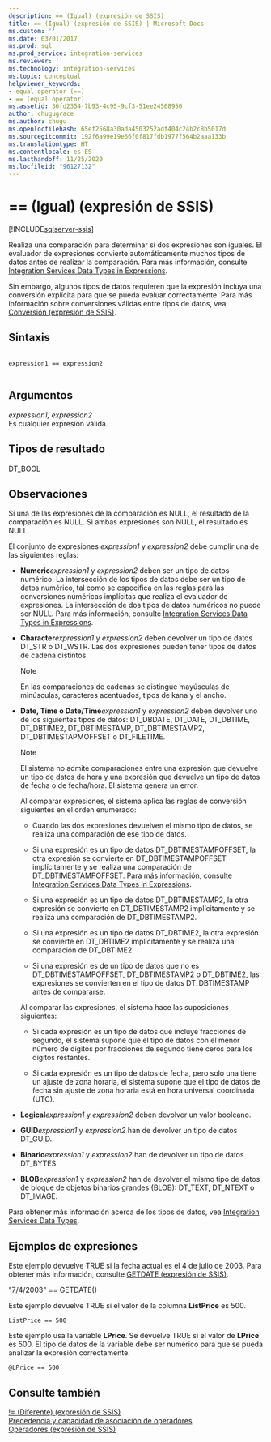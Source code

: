 ```yaml
---
description: == (Igual) (expresión de SSIS)
title: == (Igual) (expresión de SSIS) | Microsoft Docs
ms.custom: ''
ms.date: 03/01/2017
ms.prod: sql
ms.prod_service: integration-services
ms.reviewer: ''
ms.technology: integration-services
ms.topic: conceptual
helpviewer_keywords:
- equal operator (==)
- == (equal operator)
ms.assetid: 36fd2354-7b93-4c95-9cf3-51ee24568950
author: chugugrace
ms.author: chugu
ms.openlocfilehash: 65ef2568a30ada4503252adf404c24b2c8b5017d
ms.sourcegitcommit: 192f6a99e19e66f0f817fdb1977f564b2aaa133b
ms.translationtype: HT
ms.contentlocale: es-ES
ms.lasthandoff: 11/25/2020
ms.locfileid: "96127132"
---
```

# <a name="-equal-ssis-expression"></a>== (Igual) (expresión de SSIS)

[!INCLUDE[sqlserver-ssis](../../includes/applies-to-version/sqlserver-ssis.md)]


  Realiza una comparación para determinar si dos expresiones son iguales. El evaluador de expresiones convierte automáticamente muchos tipos de datos antes de realizar la comparación. Para más información, consulte [Integration Services Data Types in Expressions](../../integration-services/expressions/integration-services-data-types-in-expressions.md).  
  
 Sin embargo, algunos tipos de datos requieren que la expresión incluya una conversión explícita para que se pueda evaluar correctamente. Para más información sobre conversiones válidas entre tipos de datos, vea [Conversión &#40;expresión de SSIS&#41;](../../integration-services/expressions/cast-ssis-expression.md).  
  
## <a name="syntax"></a>Sintaxis  
  
```  
  
expression1 == expression2  
  
```  
  
## <a name="arguments"></a>Argumentos  
 *expression1, expression2*  
 Es cualquier expresión válida.  
  
## <a name="result-types"></a>Tipos de resultado  
 DT_BOOL  
  
## <a name="remarks"></a>Observaciones  
 Si una de las expresiones de la comparación es NULL, el resultado de la comparación es NULL. Si ambas expresiones son NULL, el resultado es NULL.  
  
 El conjunto de expresiones *expression1* y *expression2* debe cumplir una de las siguientes reglas:  
  
-   **Numeric***expression1* y *expression2* deben ser un tipo de datos numérico. La intersección de los tipos de datos debe ser un tipo de datos numérico, tal como se especifica en las reglas para las conversiones numéricas implícitas que realiza el evaluador de expresiones. La intersección de dos tipos de datos numéricos no puede ser NULL. Para más información, consulte [Integration Services Data Types in Expressions](../../integration-services/expressions/integration-services-data-types-in-expressions.md).  
  
-   **Character***expression1* y *expression2* deben devolver un tipo de datos DT_STR o DT_WSTR. Las dos expresiones pueden tener tipos de datos de cadena distintos.  
  
    > [!NOTE]  
    >  En las comparaciones de cadenas se distingue mayúsculas de minúsculas, caracteres acentuados, tipos de kana y el ancho.  
  
-   **Date, Time o Date/Time***expression1* y *expression2* deben devolver uno de los siguientes tipos de datos: DT_DBDATE, DT_DATE, DT_DBTIME, DT_DBTIME2, DT_DBTIMESTAMP, DT_DBTIMESTAMP2, DT_DBTIMESTAPMOFFSET o DT_FILETIME.  
  
    > [!NOTE]  
    >  El sistema no admite comparaciones entre una expresión que devuelve un tipo de datos de hora y una expresión que devuelve un tipo de datos de fecha o de fecha/hora. El sistema genera un error.  
  
     Al comparar expresiones, el sistema aplica las reglas de conversión siguientes en el orden enumerado:  
  
    -   Cuando las dos expresiones devuelven el mismo tipo de datos, se realiza una comparación de ese tipo de datos.  
  
    -   Si una expresión es un tipo de datos DT_DBTIMESTAMPOFFSET, la otra expresión se convierte en DT_DBTIMESTAMPOFFSET implícitamente y se realiza una comparación de DT_DBTIMESTAMPOFFSET. Para más información, consulte [Integration Services Data Types in Expressions](../../integration-services/expressions/integration-services-data-types-in-expressions.md).  
  
    -   Si una expresión es un tipo de datos DT_DBTIMESTAMP2, la otra expresión se convierte en DT_DBTIMESTAMP2 implícitamente y se realiza una comparación de DT_DBTIMESTAMP2.  
  
    -   Si una expresión es un tipo de datos DT_DBTIME2, la otra expresión se convierte en DT_DBTIME2 implícitamente y se realiza una comparación de DT_DBTIME2.  
  
    -   Si una expresión es de un tipo de datos que no es DT_DBTIMESTAMPOFFSET, DT_DBTIMESTAMP2 o DT_DBTIME2, las expresiones se convierten en el tipo de datos DT_DBTIMESTAMP antes de compararse.  
  
     Al comparar las expresiones, el sistema hace las suposiciones siguientes:  
  
    -   Si cada expresión es un tipo de datos que incluye fracciones de segundo, el sistema supone que el tipo de datos con el menor número de dígitos por fracciones de segundo tiene ceros para los dígitos restantes.  
  
    -   Si cada expresión es un tipo de datos de fecha, pero solo una tiene un ajuste de zona horaria, el sistema supone que el tipo de datos de fecha sin ajuste de zona horaria está en hora universal coordinada (UTC).  
  
-   **Logical***expression1* y *expression2* deben devolver un valor booleano.  
  
-   **GUID***expression1* y *expression2* han de devolver un tipo de datos DT_GUID.  
  
-   **Binario***expression1* y *expression2* han de devolver un tipo de datos DT_BYTES.  
  
-   **BLOB***expression1* y *expression2* han de devolver el mismo tipo de datos de bloque de objetos binarios grandes (BLOB): DT_TEXT, DT_NTEXT o DT_IMAGE.  
  
 Para obtener más información acerca de los tipos de datos, vea [Integration Services Data Types](../../integration-services/data-flow/integration-services-data-types.md).  
  
## <a name="expression-examples"></a>Ejemplos de expresiones  
 Este ejemplo devuelve TRUE si la fecha actual es el 4 de julio de 2003. Para obtener más información, consulte [GETDATE &#40;expresión de SSIS&#41;](../../integration-services/expressions/getdate-ssis-expression.md).  
  
 "7/4/2003" == GETDATE()  
  
 Este ejemplo devuelve TRUE si el valor de la columna **ListPrice** es 500.  
  
```  
ListPrice == 500  
```  
  
 Este ejemplo usa la variable **LPrice**. Se devuelve TRUE si el valor de **LPrice** es 500. El tipo de datos de la variable debe ser numérico para que se pueda analizar la expresión correctamente.  
  
```  
@LPrice == 500  
```  
  
## <a name="see-also"></a>Consulte también  
 [\!= &#40;Diferente&#41; &#40;expresión de SSIS&#41;](../../integration-services/expressions/unequal-ssis-expression.md)   
 [Precedencia y capacidad de asociación de operadores](../../integration-services/expressions/operator-precedence-and-associativity.md)   
 [Operadores &#40;expresión de SSIS&#41;](../../integration-services/expressions/operators-ssis-expression.md)  
  
  
